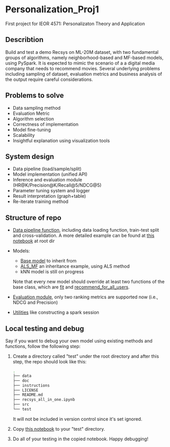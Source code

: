 # Personalization_Proj1
First project for IEOR 4571: Personalizaton Theory and Application

## Describtion

Build and test a demo Recsys on ML-20M dataset, with two fundamental groups of algorithms, namely neighborhood-based and MF-based models, using PySpark. It is expected to mimic the scenario of a a digital media company that needs to recommend movies. Several underlying problems including sampling of dataset, evaluation metrics and business analysis of the output require careful considerations.

## Problems to solve

* Data sampling method
* Evaluation Metric
* Algorithm selection
* Correctness of implementation
* Model fine-tuning
* Scalability
* Insightful explanation using visualization tools

## System design

* Data pipeline (load/sample/split)
* Model implementation (unified API)
* Inference and evaluation module (HR@K/Precision@K/Recall@5/NDCG@5)
* Parameter tuning system and logger
* Result interpretation (graph+table)
* Re-iterate training method


## Structure of repo

* [Data pipeline function](src/data_pipeline.py), including data loading function, train-test split and cross-validation. A more detailed example can be found at [this notebook]() at root dir
* Models:
    * [Base model](src/BaseModel.py) to inherit from
    * [ALS_MF](src/ALS_MF.py) an inheritance example, using ALS method
    * kNN model is still on progress
   
   Note that every new model should override at least two functions of the base class, which are [fit](./src/BaseModel.py) and [recommend_for_all_users](./src/BaseModel.py).
* [Evaluation module](src/Evaluator.py), only two ranking metrics are supported now (i.e., NDCG and Precision)
* [Utilities](src/utils.py) like constructing a spark session

## Local testing and debug
Say if you want to debug your own model using existing methods and functions, follow the following step:
1. Create a directory called "test" under the root directory and after this step, the repo should look like this:
    ```bash
    .
    ├── data
    ├── doc
    ├── instructions
    ├── LICENSE
    ├── README.md
    ├── recsys_all_in_one.ipynb
    ├── src
    └── test
    ```
    It will not be included in version control since it's set ignored.
2. Copy [this notebook](./recsys_all_in_one.ipynb) to your "test" directory.

3. Do all of your testing in the copied notebook. Happy debugging!